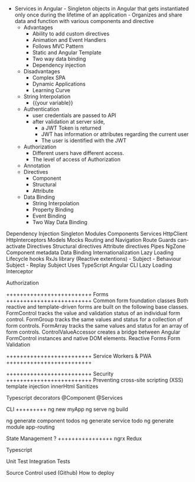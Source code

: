 - Services in Angular
		- Singleton objects in Angular that gets instantiated only once during the lifetime of an application
		- Organizes and share data and function with various components and directive
	- Advantages
		- Ability to add custom directives
		- Animation and Event Handlers
		- Follows MVC Pattern
		- Static and Angular Template
		- Two way data binding
		- Dependency injection
	- Disadvantages
		- Complex SPA
		- Dynamic Applications
		- Learning Curve
	- String Interpolation
		- {{your variable}}
	- Authentication
		- user credentials are passed to API
		- after validation at server side, 
			- a JWT Token is returned
			- JWT has information or attributes regarding the current user
			- The user is identified with the JWT
	- Authorization
		- Different users have different access.
		- The level of access of Authorization
	- Annotation
	- Directives
		- Component
		- Structural
		- Attribute
	- Data Binding
		- String Interpolation
		- Property Binding
		- Event Binding
		- Two Way Data Binding




Dependency Injection
	Singleton
	Modules
	Components
	Services
		HttpClient
		HttpInterceptors
	Models
	Mocks
	Routing and Navigation
	Route Guards
		can-activate
	Directives
		Structural directives
		Attribute directives
	Pipes
	NgZone
	Component metadata
	Data Binding
	Internationalization
	Lazy Loading
	Lifecycle hooks
	RxJs library (Reactive extentions)
		- Subject
			- Behaviour Subject	
			- Replay Subject
		Uses TypeScript
	Angular CLI
	Lazy Loading
	Interceptor

Authorization

+++++++++++++++++++++++++
Forms
+++++++++++++++++++++++++
	Common form foundation classes
  	  Both reactive and template-driven forms are built on the following base classes.
		FormControl tracks the value and validation status of an individual form control.
		FormGroup tracks the same values and status for a collection of form controls.
		FormArray tracks the same values and status for an array of form controls.
		ControlValueAccessor creates a bridge between Angular FormControl instances and native DOM elements.
	Reactive Forms
	Form Validation


+++++++++++++++++++++++++
Service Workers & PWA
+++++++++++++++++++++++++


+++++++++++++++++++++++++
Security
+++++++++++++++++++++++++
	Preventing cross-site scripting (XSS)
	template injection
	innerHtml Sanitizes


Typescript decorators
	@Component
	@Services

CLI
+++++++++
ng new myApp
ng serve
ng build

ng generate component todos
ng generate service todo
ng generate module app-routing

State Management ?
++++++++++++++++
ngrx
Redux


Typescript
	
Unit Test
Integration Tests


Source Control used (Github)
How to deploy
